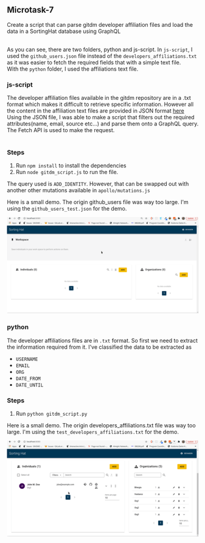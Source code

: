 ## Microtask-7

Create a script that can parse gitdm developer affiliation files and load the data in a SortingHat database using GraphQL<br><br>

As you can see, there are two folders, python and js-script. In <code>js-script</code>, I used the <code>github_users.json</code> file instead of the <code>developers_affiliations.txt</code> as it was easier to fetch the required fields that with a simple text file.<br>
With the <code>python</code> folder, I used the affiliations text file.

### js-script

The developer affiliation files available in the gitdm repository are in a .txt format which makes it difficult to retrieve specific information. However all the content in the affiliation text files are provided in JSON format [here](https://github.com/cncf/devstats/blob/master/github_users.json)<br>
Using the JSON file, I was able to make a script that filters out the required attributes(name, email, source etc...) and parse them onto a GraphQL query. The Fetch API is used to make the request.<br><br>

### Steps

1. Run <code>npm install</code> to install the dependencies
2. Run <code>node gitdm_script.js</code> to run the file.

The query used is <code>ADD_IDENTITY</code>. However, that can be swapped out with another other mutations available in <code>apollo/mutations.js</code>

Here is a small demo. The origin github_users file was way too large. I'm using the <code>github_users_test.json</code> for the demo.

![ScriptDemo](js-script/script.gif)

### python

The developer affiliations files are in <code>.txt</code> format. So first we need to extract the information required from it. I've classified the data to be extracted as

- <code>USERNAME</code>
- <code>EMAIL</code>
- <code>ORG</code>
- <code>DATE_FROM</code>
- <code>DATE_UNTIL</code>

### Steps

1. Run <code>python gitdm_script.py</code>

Here is a small demo. The origin developers_affiliations.txt file was way too large. I'm using the <code>test_developers_affiliations.txt</code> for the demo.

![ScriptDemo](python/python_script.gif)
